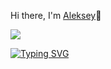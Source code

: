 Hi there, I'm [Aleksey](https://github.com/Aleksey2710)👋

![](https://github.com/blackcater/blackcater/raw/main/images/Hi.gif)
 
[![Typing SVG](https://readme-typing-svg.herokuapp.com?color=%2336BCF7&lines=Computer+science+student)](https://git.io/typing-svg)
<!--
**Aleksey2710/Aleksey2710** is a ✨ _special_ ✨ repository because its `README.md` (this file) appears on your GitHub profile.

Here are some ideas to get you started:

- 🔭 I’m currently working on ...
- 🌱 I’m currently learning ...
- 👯 I’m looking to collaborate on ...
- 🤔 I’m looking for help with ...
- 💬 Ask me about ...
- 📫 How to reach me: ...
- 😄 Pronouns: ...
- ⚡ Fun fact: ...
-->
